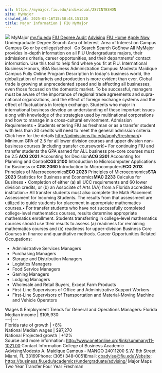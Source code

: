 ```yaml
---
url: https://mymajor.fiu.edu/individual/287INTBSHON
site: MyMajor
crawled_at: 2025-05-16T15:50:48.151220
title: Major Information | FIU MyMajor
---
```


![](https://mymajor.fiu.edu/assets/logo-T4VPR2BI.png)
MyMajor
[my.fiu.edu](https://my.fiu.edu/)
[FIU Degree Audit](https://dasa.fiu.edu/all-departments/advising/panther-success-hub/panther-degree-audit/)
[Advising](https://advising.fiu.edu)
[FIU Home](https://www.fiu.edu/)
[Apply Now](https://admissions.fiu.edu/)
Undergraduate Degree Search
Area of Interest
​
Area of Interest
on
Campus
​
Campus
Go
or by college/school
​
​
Go
Search
Search
GoShow All
MyMajor provides in-depth information on all FIU Undergraduate majors, their admissions criteria, career opportunities, and their departments' contact information. Use this tool to help find where you fit at FIU.
International Business Honors,
BBA
Business Administration
Campus:
Modesto Maidique Campus
Fully Online
Program Description
In today's business world, the globalization of markets and production is more evident than ever. Global trade is growing at unprecedented speed and is affecting all businesses, even those focused on the domestic market. To be successful, managers must be aware of the importance of regional trade agreements and supra-national organizations, and the effect of foreign exchange systems and the effect of fluctuations in foreign exchange. Students who major in international business develop an understanding of these important issues along with knowledge of the strategies used by multinational corporations and how to manage in a cross-cultural environment.
Admission Requirements
• Students entering FIU as freshman or as a transfer student with less than 30 credits will need to meet the general admission criteria. Click here for the details <http://admissions.fiu.edu/apply/freshman/>• Minimum GPA of 2.5 for all lower division courses and upper division non-business courses (including transfer coursework)• For continuing FIU and transfer students the GPA earned for ALL business pre-core courses must be 2.5
**ACG 2021** Accounting for Decision**ACG 3301** Accounting for Planning and Control**CGS 2100** Introduction to Microcomputer Applications for Business or **CGS 2060** Introduction to Microcomputers**ECO 2013** Principles of Macroeconomics**ECO 2023** Principles of Microeconomics**STA 2023** Statistics for Business and Economics**MAC 2233** Calculus for Business
• Completion of either (a) all UCC requirements and 60 lower division credits, or (b) an Associate of Arts (AA) from a Florida accredited institution.• All transfer students must also complete the Math Placement Assessment for Incoming Students. The results from that assessment are utilized to guide students for placement in appropriate mathematics courses.• For transfer students who have not successfully completed college-level mathematics courses, results determine appropriate mathematics enrollment. Students transferring in college-level mathematics courses should use their results to assess (a) readiness for remaining mathematics courses and (b) readiness for upper-division Business Core Courses in finance and quantitative methods.
Career Opportunities
Related Occupations:
  * Administrative Services Managers
  * Purchasing Managers
  * Storage and Distribution Managers
  * Logistics Managers
  * Food Service Managers
  * Gaming Managers
  * Lodging Managers
  * Wholesale and Retail Buyers, Except Farm Products
  * First-Line Supervisors of Office and Administrative Support Workers
  * First-Line Supervisors of Transportation and Material-Moving Machine and Vehicle Operators


Wages & Employment Trends for General and Operations Managers:
Florida Median income | $105,930  
---|---  
Florida rate of growth | +8%  
National Median wages | $97,270  
National Projected growth | +12%  
Source and more information: <http://www.onetonline.org/link/summary/11-1021.00>
Contact Information
College of Business Academic AdvisingModesto A. Maidique Campus - MANGO 24011200 S.W. 8th Street Miami, FL 33199Phone: (305) 348-0051Email: cbadvise@fiu.eduWebsite: <https://business.fiu.edu/academics/undergraduate/advising/>
Major Maps
Two Year Transfer
Four Year Freshman
